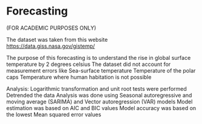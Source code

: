 # Forecasting
(FOR ACADEMIC PURPOSES ONLY)

The dataset was taken from this website https://data.giss.nasa.gov/gistemp/

The purpose of this forecasting is to understand the rise in global surface temperature by 2 degrees celsius
The dataset did not account for measurement errors like
Sea-surface temperature
Temperature of the polar caps
Temperature where human habitation is not possible

Analysis:
Logarithmic transformation and unit root tests were performed
Detrended the data 
Analysis was done using Seasonal autoregressive and moving average (SARIMA) and Vector autoregression (VAR) models
Model estimation was based on AIC and BIC values
Model accuracy was based on the lowest Mean squared error values

